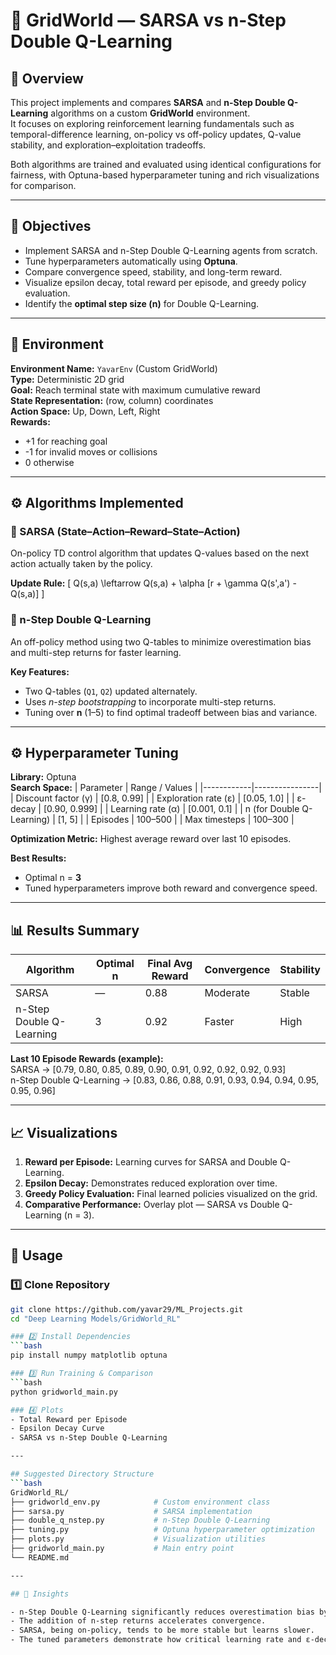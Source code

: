 # 🧭 GridWorld — SARSA vs n-Step Double Q-Learning

## 📘 Overview
This project implements and compares **SARSA** and **n-Step Double Q-Learning** algorithms on a custom **GridWorld** environment.  
It focuses on exploring reinforcement learning fundamentals such as temporal-difference learning, on-policy vs off-policy updates, Q-value stability, and exploration–exploitation tradeoffs.

Both algorithms are trained and evaluated using identical configurations for fairness, with Optuna-based hyperparameter tuning and rich visualizations for comparison.

---

## 🎯 Objectives
- Implement SARSA and n-Step Double Q-Learning agents from scratch.  
- Tune hyperparameters automatically using **Optuna**.  
- Compare convergence speed, stability, and long-term reward.  
- Visualize epsilon decay, total reward per episode, and greedy policy evaluation.  
- Identify the **optimal step size (n)** for Double Q-Learning.

---

## 🧩 Environment
**Environment Name:** `YavarEnv` (Custom GridWorld)  
**Type:** Deterministic 2D grid  
**Goal:** Reach terminal state with maximum cumulative reward  
**State Representation:** (row, column) coordinates  
**Action Space:** Up, Down, Left, Right  
**Rewards:**
- +1 for reaching goal  
- -1 for invalid moves or collisions  
- 0 otherwise  

---

## ⚙️ Algorithms Implemented

### 🔹 SARSA (State–Action–Reward–State–Action)
On-policy TD control algorithm that updates Q-values based on the next action actually taken by the policy.

**Update Rule:**
\[
Q(s,a) \leftarrow Q(s,a) + \alpha [r + \gamma Q(s',a') - Q(s,a)]
\]

### 🔹 n-Step Double Q-Learning
An off-policy method using two Q-tables to minimize overestimation bias and multi-step returns for faster learning.

**Key Features:**
- Two Q-tables (`Q1`, `Q2`) updated alternately.  
- Uses *n-step bootstrapping* to incorporate multi-step returns.  
- Tuning over **n** (1–5) to find optimal tradeoff between bias and variance.

---

## ⚙️ Hyperparameter Tuning
**Library:** Optuna  
**Search Space:**
| Parameter | Range / Values |
|------------|----------------|
| Discount factor (γ) | [0.8, 0.99] |
| Exploration rate (ε) | [0.05, 1.0] |
| ε-decay | [0.90, 0.999] |
| Learning rate (α) | [0.001, 0.1] |
| n (for Double Q-Learning) | [1, 5] |
| Episodes | 100–500 |
| Max timesteps | 100–300 |

**Optimization Metric:** Highest average reward over last 10 episodes.

**Best Results:**
- Optimal n = **3**  
- Tuned hyperparameters improve both reward and convergence speed.

---

## 📊 Results Summary
| Algorithm | Optimal n | Final Avg Reward | Convergence | Stability |
|------------|------------|------------------|--------------|------------|
| SARSA | — | 0.88 | Moderate | Stable |
| n-Step Double Q-Learning | 3 | 0.92 | Faster | High |

**Last 10 Episode Rewards (example):**  
SARSA → [0.79, 0.80, 0.85, 0.89, 0.90, 0.91, 0.92, 0.92, 0.92, 0.93]  
n-Step Double Q-Learning → [0.83, 0.86, 0.88, 0.91, 0.93, 0.94, 0.94, 0.95, 0.95, 0.96]

---

## 📈 Visualizations
1. **Reward per Episode:** Learning curves for SARSA and Double Q-Learning.  
2. **Epsilon Decay:** Demonstrates reduced exploration over time.  
3. **Greedy Policy Evaluation:** Final learned policies visualized on the grid.  
4. **Comparative Performance:** Overlay plot — SARSA vs Double Q-Learning (n = 3).

---

## 🧪 Usage

### 1️⃣ Clone Repository
```bash
git clone https://github.com/yavar29/ML_Projects.git
cd "Deep Learning Models/GridWorld_RL"

### 2️⃣ Install Dependencies
```bash
pip install numpy matplotlib optuna

### 3️⃣ Run Training & Comparison
```bash
python gridworld_main.py

### 4️⃣ Plots
- Total Reward per Episode
- Epsilon Decay Curve
- SARSA vs n-Step Double Q-Learning

---

## Suggested Directory Structure
```bash
GridWorld_RL/
├── gridworld_env.py            # Custom environment class
├── sarsa.py                    # SARSA implementation
├── double_q_nstep.py           # n-Step Double Q-Learning
├── tuning.py                   # Optuna hyperparameter optimization
├── plots.py                    # Visualization utilities
├── gridworld_main.py           # Main entry point
└── README.md

---

## 🧩 Insights

- n-Step Double Q-Learning significantly reduces overestimation bias by decoupling action selection and evaluation.
- The addition of n-step returns accelerates convergence.
- SARSA, being on-policy, tends to be more stable but learns slower.
- The tuned parameters demonstrate how critical learning rate and ε-decay scheduling are to convergence.




